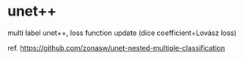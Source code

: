 # unet++
multi label unet++, loss function update (dice coefficient+Lovász loss)

ref. https://github.com/zonasw/unet-nested-multiple-classification
